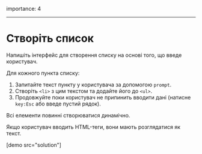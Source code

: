 importance: 4

---

# Створіть список

Напишіть інтерфейс для створення списку на основі того, що введе користувач.

Для кожного пункта списку:

1. Запитайте текст пункту у користувача за допомогою `prompt`.
2. Створіть `<li>` з цим текстом та додайте його до `<ul>`.
3. Продовжуйте поки користувач не припинить вводити дані (натисне `key:Esc` або введе пустий рядок).

Всі елементи повинні створюватися динамічно.

Якщо користувач вводить HTML-теги, вони мають розглядатися як текст.

[demo src="solution"]
